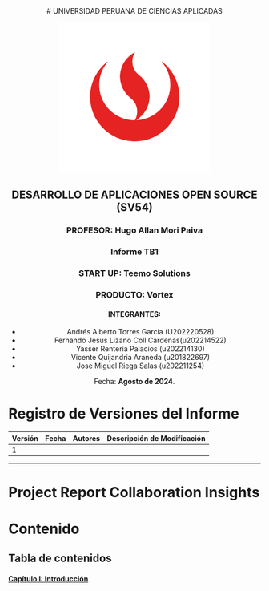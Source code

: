 <div align="center">
# UNIVERSIDAD PERUANA DE CIENCIAS APLICADAS 

![icon-upc](assets/UPC_logo_transparente.png)

## DESARROLLO DE APLICACIONES OPEN SOURCE (SV54)
### PROFESOR: Hugo Allan Mori Paiva
### Informe TB1
### START UP: Teemo Solutions
### PRODUCTO: Vortex

#### INTEGRANTES:
- Andrés Alberto Torres García (U202220528)
- Fernando Jesus Lizano Coll Cardenas(u202214522)
- Yasser Renteria Palacios (u202214130)
- Vicente Quijandria Araneda (u201822697)
- Jose Miguel Riega Salas (u202211254)

Fecha: **Agosto de 2024**.
</div>

# Registro de Versiones del Informe
| Versión | Fecha      | Autores            | Descripción de Modificación |
|---------|------------|--------------------|----------------------------------------------------------------------------------|
|1|||

- - -

# Project Report Collaboration Insights

# Contenido
## Tabla de contenidos
#### [Capítulo I: Introducción](/chapter01.md)
